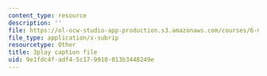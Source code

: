 ```yaml
---
content_type: resource
description: ''
file: https://ol-ocw-studio-app-production.s3.amazonaws.com/courses/6-042j-mathematics-for-computer-science-fall-2010/9e1fdc4fadf45c179910013b3448249e_NuGDkmwEObM.vtt
file_type: application/x-subrip
resourcetype: Other
title: 3play caption file
uid: 9e1fdc4f-adf4-5c17-9910-013b3448249e
---
```

